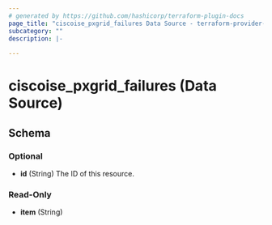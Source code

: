 ```yaml
---
# generated by https://github.com/hashicorp/terraform-plugin-docs
page_title: "ciscoise_pxgrid_failures Data Source - terraform-provider-ciscoise"
subcategory: ""
description: |-
  
---
```


# ciscoise_pxgrid_failures (Data Source)





<!-- schema generated by tfplugindocs -->
## Schema

### Optional

- **id** (String) The ID of this resource.

### Read-Only

- **item** (String)


